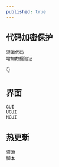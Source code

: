 ```yaml
---
published: true
---
```


## 代码加密保护
    混淆代码
    增加数据验证
:point_down:
## 界面
    GUI
    UGUI
    NGUI
## 热更新
    资源
    脚本
